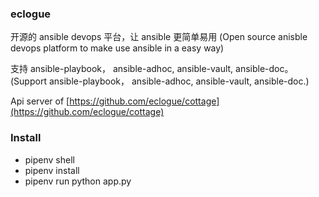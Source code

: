 ### eclogue
开源的 ansible devops 平台，让 ansible 更简单易用
(Open source anisble devops platform to make use ansible in a easy way)

支持 ansible-playbook， ansible-adhoc, ansible-vault, ansible-doc。
(Support ansible-playbook， ansible-adhoc, ansible-vault, ansible-doc.)

Api server of [https://github.com/eclogue/cottage](https://github.com/eclogue/cottage)

### Install
- pipenv shell
- pipenv install
- pipenv run python app.py

